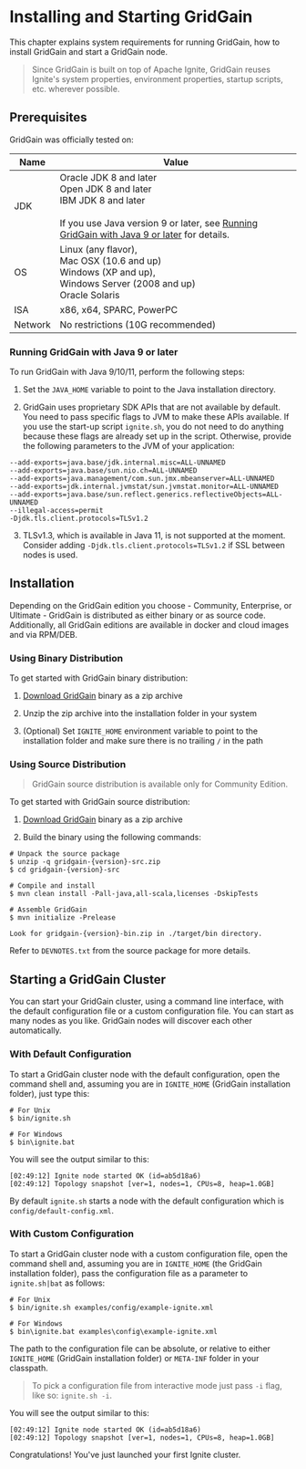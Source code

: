 # Installing and Starting GridGain

This chapter explains system requirements for running GridGain, how to install GridGain and start a GridGain node.

>Since GridGain is built on top of Apache Ignite, GridGain reuses Ignite's system properties, environment properties, startup scripts, etc. wherever possible.

## Prerequisites
GridGain was officially tested on:

Name | Value
---- | ----
JDK | Oracle JDK 8 and later<br/>Open JDK 8 and later<br/>IBM JDK 8 and later<br/><br/>If you use Java version 9 or later, see [Running GridGain with Java 9 or later](#running-gridgain-with-java-9-or-later) for details.
OS | Linux (any flavor),<br/>Mac OSX (10.6 and up)<br/>Windows (XP and up), <br/>Windows Server (2008 and up)<br/>Oracle Solaris
ISA | x86, x64, SPARC, PowerPC
Network | No restrictions (10G recommended)


### Running GridGain with Java 9 or later

To run GridGain with Java 9/10/11, perform the following steps:

 1. Set the `JAVA_HOME` variable to point to the Java installation directory.

 2. GridGain uses proprietary SDK APIs that are not available by default. You need to pass specific flags to JVM to
make these APIs available. If you use the start-up script `ignite.sh`, you do not need to do anything because these
flags are already set up in the script. Otherwise, provide the following parameters to the JVM of your application:

  ```
  --add-exports=java.base/jdk.internal.misc=ALL-UNNAMED
  --add-exports=java.base/sun.nio.ch=ALL-UNNAMED
  --add-exports=java.management/com.sun.jmx.mbeanserver=ALL-UNNAMED
  --add-exports=jdk.internal.jvmstat/sun.jvmstat.monitor=ALL-UNNAMED
  --add-exports=java.base/sun.reflect.generics.reflectiveObjects=ALL-UNNAMED
  --illegal-access=permit
  -Djdk.tls.client.protocols=TLSv1.2

  ```

 3. TLSv1.3, which is available in Java 11, is not supported at the moment. Consider adding `-Djdk.tls.client.protocols=TLSv1.2`
if SSL between nodes is used.

## Installation

Depending on the GridGain edition you choose - Community, Enterprise, or Ultimate - GridGain is
distributed as either binary or as source code. Additionally, all GridGain editions are available in docker and cloud images and via RPM/DEB.


### Using Binary Distribution

To get started with GridGain binary distribution:

 1. [Download GridGain](https://www.gridgain.com/resources/download) binary as a zip archive

 2. Unzip the zip archive into the installation folder in your system

 3. (Optional) Set `IGNITE_HOME` environment variable to point to the installation folder and make sure there is no trailing `/` in the path

### Using Source Distribution

>GridGain source distribution is available only for Community Edition.

To get started with GridGain source distribution:

 1. [Download GridGain](https://www.gridgain.com/resources/download) binary as a zip archive 
 
 2. Build the binary using the following commands:

```
# Unpack the source package
$ unzip -q gridgain-{version}-src.zip
$ cd gridgain-{version}-src

# Compile and install
$ mvn clean install -Pall-java,all-scala,licenses -DskipTests

# Assemble GridGain
$ mvn initialize -Prelease

Look for gridgain-{version}-bin.zip in ./target/bin directory.
```
Refer to `DEVNOTES.txt` from the source package for more details.

## Starting a GridGain Cluster

You can start your GridGain cluster, using a command line interface, with the default configuration file or a custom
configuration file. You can start as many nodes as you like. GridGain nodes will discover each other automatically.

### With Default Configuration

To start a GridGain cluster node with the default configuration, open the command shell and, assuming you are in `IGNITE_HOME`
(GridGain installation folder), just type this:

```
# For Unix
$ bin/ignite.sh

# For Windows
$ bin\ignite.bat
``` 

You will see the output similar to this:

```
[02:49:12] Ignite node started OK (id=ab5d18a6)
[02:49:12] Topology snapshot [ver=1, nodes=1, CPUs=8, heap=1.0GB]
``` 

By default `ignite.sh` starts a node with the default configuration which is `config/default-config.xml`.

### With Custom Configuration

To start a GridGain cluster node with a custom configuration file, open the command shell and, assuming you are in `IGNITE_HOME`
(the GridGain installation folder), pass the configuration file as a parameter to `ignite.sh|bat` as follows:

```
# For Unix
$ bin/ignite.sh examples/config/example-ignite.xml

# For Windows
$ bin\ignite.bat examples\config\example-ignite.xml
```

The path to the configuration file can be absolute, or relative to either `IGNITE_HOME` (GridGain installation folder) or `META-INF` folder in your classpath.

>  To pick a configuration file from interactive mode just pass `-i` flag, like so: `ignite.sh -i`.

You will see the output similar to this:

```
[02:49:12] Ignite node started OK (id=ab5d18a6)
[02:49:12] Topology snapshot [ver=1, nodes=1, CPUs=8, heap=1.0GB]
``` 

Congratulations! You've just launched your first Ignite cluster.

